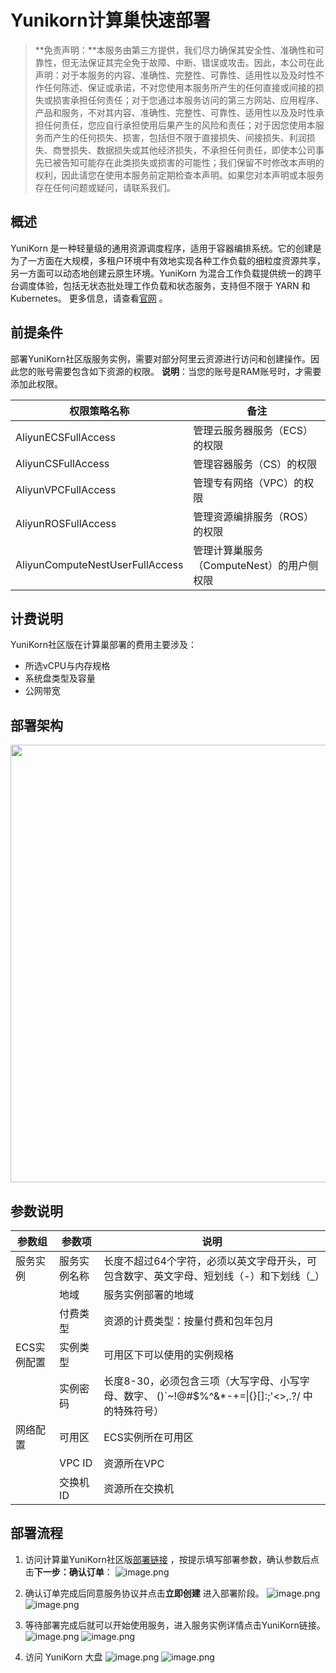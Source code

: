 # Yunikorn计算巢快速部署

>**免责声明：**本服务由第三方提供，我们尽力确保其安全性、准确性和可靠性，但无法保证其完全免于故障、中断、错误或攻击。因此，本公司在此声明：对于本服务的内容、准确性、完整性、可靠性、适用性以及及时性不作任何陈述、保证或承诺，不对您使用本服务所产生的任何直接或间接的损失或损害承担任何责任；对于您通过本服务访问的第三方网站、应用程序、产品和服务，不对其内容、准确性、完整性、可靠性、适用性以及及时性承担任何责任，您应自行承担使用后果产生的风险和责任；对于因您使用本服务而产生的任何损失、损害，包括但不限于直接损失、间接损失、利润损失、商誉损失、数据损失或其他经济损失，不承担任何责任，即使本公司事先已被告知可能存在此类损失或损害的可能性；我们保留不时修改本声明的权利，因此请您在使用本服务前定期检查本声明。如果您对本声明或本服务存在任何问题或疑问，请联系我们。

## 概述

YuniKorn 是一种轻量级的通用资源调度程序，适用于容器编排系统。它的创建是为了一方面在大规模，多租户环境中有效地实现各种工作负载的细粒度资源共享，另一方面可以动态地创建云原生环境。YuniKorn 为混合工作负载提供统一的跨平台调度体验，包括无状态批处理工作负载和状态服务，支持但不限于 YARN 和 Kubernetes。
更多信息，请查看[官网](https://yunikorn.apache.org/) 。

## 前提条件

部署YuniKorn社区版服务实例，需要对部分阿里云资源进行访问和创建操作。因此您的账号需要包含如下资源的权限。
  **说明**：当您的账号是RAM账号时，才需要添加此权限。

| 权限策略名称                          | 备注                     |
|---------------------------------|------------------------|
| AliyunECSFullAccess             | 管理云服务器服务（ECS）的权限       |
| AliyunCSFullAccess              | 管理容器服务（CS）的权限|
| AliyunVPCFullAccess             | 管理专有网络（VPC）的权限         |
| AliyunROSFullAccess             | 管理资源编排服务（ROS）的权限       |
| AliyunComputeNestUserFullAccess | 管理计算巢服务（ComputeNest）的用户侧权限 |


## 计费说明

YuniKorn社区版在计算巢部署的费用主要涉及：

- 所选vCPU与内存规格
- 系统盘类型及容量
- 公网带宽

## 部署架构
<img src="1.png" width="1500" height="700" align="bottom"/>
    

## 参数说明
| 参数组         | 参数项    | 说明                                                                     |
|-------------|--------|------------------------------------------------------------------------|
| 服务实例        | 服务实例名称 | 长度不超过64个字符，必须以英文字母开头，可包含数字、英文字母、短划线（-）和下划线（_） |
|             | 地域     | 服务实例部署的地域                                                              |
|             | 付费类型   | 资源的计费类型：按量付费和包年包月                                                      |
| ECS实例配置  | 实例类型   | 可用区下可以使用的实例规格                                                          |
|              | 实例密码   | 长度8-30，必须包含三项（大写字母、小写字母、数字、 ()`~!@#$%^&*-+=&#124;{}[]:;'<>,.?/ 中的特殊符号） |
| 网络配置        | 可用区    | ECS实例所在可用区                                                             |
|             | VPC ID | 资源所在VPC                                                                |
|             | 交换机ID  | 资源所在交换机                                                                |

## 部署流程
1. 访问计算巢YuniKorn社区版[部署链接](https://computenest.console.aliyun.com/service/instance/create/default?type=user&ServiceName=YuniKorn%E7%A4%BE%E5%8C%BA%E7%89%88)
，按提示填写部署参数，确认参数后点击**下一步：确认订单**：
    ![image.png](2.jpg)

2. 确认订单完成后同意服务协议并点击**立即创建**
   进入部署阶段。
   ![image.png](3.jpg)
   ![image.png](4.jpg)

3. 等待部署完成后就可以开始使用服务，进入服务实例详情点击YuniKorn链接。
    ![image.png](5.jpg)
    ![image.png](6.jpg)

4. 访问 YuniKorn 大盘
    ![image.png](7.jpg)
    ![image.png](8.jpg)